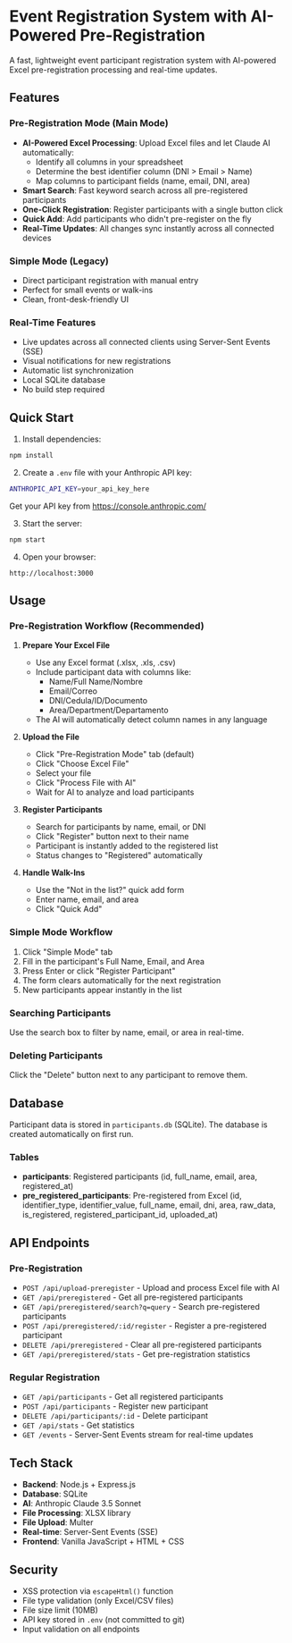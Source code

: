 # Event Registration System with AI-Powered Pre-Registration

A fast, lightweight event participant registration system with AI-powered Excel pre-registration processing and real-time updates.

## Features

### Pre-Registration Mode (Main Mode)
- **AI-Powered Excel Processing**: Upload Excel files and let Claude AI automatically:
  - Identify all columns in your spreadsheet
  - Determine the best identifier column (DNI > Email > Name)
  - Map columns to participant fields (name, email, DNI, area)
- **Smart Search**: Fast keyword search across all pre-registered participants
- **One-Click Registration**: Register participants with a single button click
- **Quick Add**: Add participants who didn't pre-register on the fly
- **Real-Time Updates**: All changes sync instantly across all connected devices

### Simple Mode (Legacy)
- Direct participant registration with manual entry
- Perfect for small events or walk-ins
- Clean, front-desk-friendly UI

### Real-Time Features
- Live updates across all connected clients using Server-Sent Events (SSE)
- Visual notifications for new registrations
- Automatic list synchronization
- Local SQLite database
- No build step required

## Quick Start

1. Install dependencies:
```bash
npm install
```

2. Create a `.env` file with your Anthropic API key:
```bash
ANTHROPIC_API_KEY=your_api_key_here
```

Get your API key from https://console.anthropic.com/

3. Start the server:
```bash
npm start
```

4. Open your browser:
```
http://localhost:3000
```

## Usage

### Pre-Registration Workflow (Recommended)

1. **Prepare Your Excel File**
   - Use any Excel format (.xlsx, .xls, .csv)
   - Include participant data with columns like:
     - Name/Full Name/Nombre
     - Email/Correo
     - DNI/Cedula/ID/Documento
     - Area/Department/Departamento
   - The AI will automatically detect column names in any language

2. **Upload the File**
   - Click "Pre-Registration Mode" tab (default)
   - Click "Choose Excel File"
   - Select your file
   - Click "Process File with AI"
   - Wait for AI to analyze and load participants

3. **Register Participants**
   - Search for participants by name, email, or DNI
   - Click "Register" button next to their name
   - Participant is instantly added to the registered list
   - Status changes to "Registered" automatically

4. **Handle Walk-Ins**
   - Use the "Not in the list?" quick add form
   - Enter name, email, and area
   - Click "Quick Add"

### Simple Mode Workflow

1. Click "Simple Mode" tab
2. Fill in the participant's Full Name, Email, and Area
3. Press Enter or click "Register Participant"
4. The form clears automatically for the next registration
5. New participants appear instantly in the list

### Searching Participants
Use the search box to filter by name, email, or area in real-time.

### Deleting Participants
Click the "Delete" button next to any participant to remove them.

## Database

Participant data is stored in `participants.db` (SQLite). The database is created automatically on first run.

### Tables
- **participants**: Registered participants (id, full_name, email, area, registered_at)
- **pre_registered_participants**: Pre-registered from Excel (id, identifier_type, identifier_value, full_name, email, dni, area, raw_data, is_registered, registered_participant_id, uploaded_at)

## API Endpoints

### Pre-Registration
- `POST /api/upload-preregister` - Upload and process Excel file with AI
- `GET /api/preregistered` - Get all pre-registered participants
- `GET /api/preregistered/search?q=query` - Search pre-registered participants
- `POST /api/preregistered/:id/register` - Register a pre-registered participant
- `DELETE /api/preregistered` - Clear all pre-registered participants
- `GET /api/preregistered/stats` - Get pre-registration statistics

### Regular Registration
- `GET /api/participants` - Get all registered participants
- `POST /api/participants` - Register new participant
- `DELETE /api/participants/:id` - Delete participant
- `GET /api/stats` - Get statistics
- `GET /events` - Server-Sent Events stream for real-time updates

## Tech Stack

- **Backend**: Node.js + Express.js
- **Database**: SQLite
- **AI**: Anthropic Claude 3.5 Sonnet
- **File Processing**: XLSX library
- **File Upload**: Multer
- **Real-time**: Server-Sent Events (SSE)
- **Frontend**: Vanilla JavaScript + HTML + CSS

## Security

- XSS protection via `escapeHtml()` function
- File type validation (only Excel/CSV files)
- File size limit (10MB)
- API key stored in `.env` (not committed to git)
- Input validation on all endpoints
